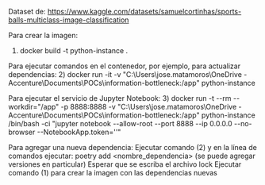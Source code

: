 Dataset de: https://www.kaggle.com/datasets/samuelcortinhas/sports-balls-multiclass-image-classification

Para crear la imagen:
1) docker build -t python-instance .

Para ejecutar comandos en el contenedor, por ejemplo, para actualizar dependencias:
2) docker run -it -v "C:\Users\jose.matamoros\OneDrive - Accenture\Documents\POCs\information-bottleneck:/app" python-instance

Para ejecutar el servicio de Jupyter Notebook:
3) docker run -t --rm --workdir="/app" -p 8888:8888 -v "C:\Users\jose.matamoros\OneDrive - Accenture\Documents\POCs\information-bottleneck:/app" python-instance /bin/bash -ci "jupyter notebook --allow-root --port 8888 --ip 0.0.0.0 --no-browser --NotebookApp.token=''"

Para agregar una nueva dependencia:
Ejecutar comando (2) y en la línea de comandos ejecutar: poetry add <nombre_dependencia> (se puede agregar versiones en particular)
Esperar que se escriba el archivo lock
Ejecutar comando (1) para crear la imagen con las dependencias nuevas